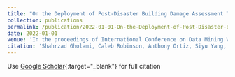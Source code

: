 ```yaml
---
title: "On the Deployment of Post-Disaster Building Damage Assessment Tools using Satellite Imagery: A Deep Learning Approach"
collection: publications
permalink: /publication/2022-01-01-On-the-Deployment-of-Post-Disaster-Building-Damage-Assessment-Tools-using-Satellite-Imagery-A-Deep-Learning-Approach
date: 2022-01-01
venue: 'In the proceedings of International Conference on Data Mining Workshops (ICDMW)'
citation: 'Shahrzad Gholami, Caleb Robinson, Anthony Ortiz, Siyu Yang, Jacopo Margutti, Cameron Birge, Rahul Dodhia, Juan Ferres,&quot;On the Deployment of Post-Disaster Building Damage Assessment Tools using Satellite Imagery: A Deep Learning Approach.&quot; In the proceedings of International Conference on Data Mining Workshops (ICDMW), 2022.'
---
```

Use [Google Scholar](https://scholar.google.com/scholar?q=On+the+Deployment+of+Post+Disaster+Building+Damage+Assessment+Tools+using+Satellite+Imagery:+A+Deep+Learning+Approach){:target="_blank"} for full citation